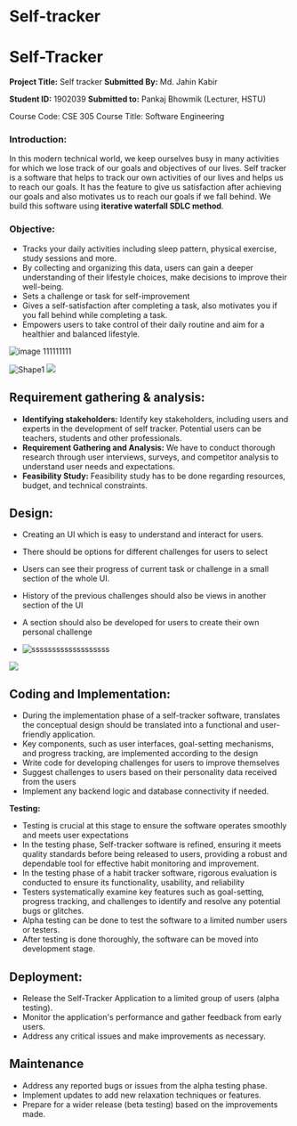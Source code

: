# Self-tracker
# **Self-Tracker**

**Project Title:** Self tracker
**Submitted By:** Md. Jahin Kabir

**Student ID:** 1902039
**Submitted to:** Pankaj Bhowmik (Lecturer, HSTU)

Course Code: CSE 305
 Course Title: Software Engineering

### **Introduction:**

In this modern technical world, we keep ourselves busy in many activities for which we lose track of our goals and objectives of our lives. Self tracker is a software that helps to track our own activities of our lives and helps us to reach our goals. It has the feature to give us satisfaction after achieving our goals and also motivates us to reach our goals if we fall behind. We build this software using **iterative waterfall SDLC method**.

### **Objective:**

- Tracks your daily activities including sleep pattern, physical exercise, study sessions and more.
- By collecting and organizing this data, users can gain a deeper understanding of their lifestyle choices, make decisions to improve their well-being.
- Sets a challenge or task for self-improvement
- Gives a self-satisfaction after completing a task, also motivates you if you fall behind while completing a task.
- Empowers users to take control of their daily routine and aim for a healthier and balanced lifestyle.

![image  111111111](https://github.com/entityInBlack/Self-tracker/assets/158097154/6578cf6c-b999-4e74-967f-f9ef3d361664)

![Shape1](RackMultipart20240129-1-3m90r3_html_49ac0cb03196381.gif) ![](RackMultipart20240129-1-3m90r3_html_de7f08d807dec04e.png)

## **Requirement gathering & analysis:**

- **Identifying stakeholders:** Identify key stakeholders, including users and experts in the development of self tracker. Potential users can be teachers, students and other professionals.
- **Requirement Gathering and Analysis:** We have to conduct thorough research through user interviews, surveys, and competitor analysis to understand user needs and expectations.
- **Feasibility Study:** Feasibility study has to be done regarding resources, budget, and technical constraints.

## **Design:**

- Creating an UI which is easy to understand and interact for users.
- There should be options for different challenges for users to select
- Users can see their progress of current task or challenge in a small section of the whole UI.
- History of the previous challenges should also be views in another section of the UI
- A section should also be developed for users to create their own personal challenge

- ![sssssssssssssssssss](https://github.com/entityInBlack/Self-tracker/assets/158097154/c5bb27aa-657d-49bd-9271-ddd06ab7e0ee)

![](RackMultipart20240129-1-3m90r3_html_d52bd1602f6f58b2.png)

## **Coding and Implementation:**

- During the implementation phase of a self-tracker software, translates the conceptual design should be translated into a functional and user-friendly application.
- Key components, such as user interfaces, goal-setting mechanisms, and progress tracking, are implemented according to the design
- Write code for developing challenges for users to improve themselves
- Suggest challenges to users based on their personality data received from the users
- Implement any backend logic and database connectivity if needed.

**Testing:**

- Testing is crucial at this stage to ensure the software operates smoothly and meets user expectations
- In the testing phase, Self-tracker software is refined, ensuring it meets quality standards before being released to users, providing a robust and dependable tool for effective habit monitoring and improvement.
- In the testing phase of a habit tracker software, rigorous evaluation is conducted to ensure its functionality, usability, and reliability
- Testers systematically examine key features such as goal-setting, progress tracking, and challenges to identify and resolve any potential bugs or glitches.
- Alpha testing can be done to test the software to a limited number users or testers.
- After testing is done thoroughly, the software can be moved into development stage.

##   **Deployment:**

- Release the Self-Tracker Application to a limited group of users (alpha testing).
- Monitor the application's performance and gather feedback from early users.
- Address any critical issues and make improvements as necessary.

## **Maintenance**

- Address any reported bugs or issues from the alpha testing phase.
- Implement updates to add new relaxation techniques or features.
- Prepare for a wider release (beta testing) based on the improvements made.
